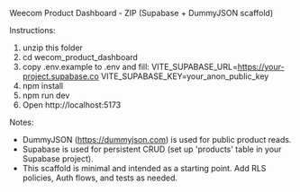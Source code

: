 Weecom Product Dashboard - ZIP (Supabase + DummyJSON scaffold)

Instructions:
1. unzip this folder
2. cd wecom_product_dashboard
3. copy .env.example to .env and fill:
   VITE_SUPABASE_URL=https://your-project.supabase.co
   VITE_SUPABASE_KEY=your_anon_public_key
4. npm install
5. npm run dev
6. Open http://localhost:5173

Notes:
- DummyJSON (https://dummyjson.com) is used for public product reads.
- Supabase is used for persistent CRUD (set up 'products' table in your Supabase project).
- This scaffold is minimal and intended as a starting point. Add RLS policies, Auth flows, and tests as needed.
